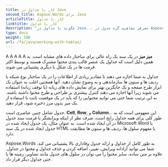 ```yaml
---
title: کار با جداول در Java
second_title: Aspose.Words برای Java
articleTitle: کار با جداول
linktitle: کار با جداول
description: "چگونه با جداول در Java... معرفی مفاهیم گره جدول در Aspose.Words برای Java..."
type: docs
weight: 190
url: /fa/java/working-with-tables/
---
```


A A A A A **میز میز** در یک سند یک راه عالی برای ساختار داده های مشابه است. به همین دلیل است که جداول یک عنصر قالب بندی محتوا مشترک هستند و توسط اکثر فرمت ها در یک شکل یا دیگری پشتیبانی می شوند.

جداول به شما اجازه می دهند تا مقادیر زیادی از اطلاعات را در یک ساختار نوع شبکه با ردیف ها و ستون ها سازماندهی و به وضوح نشان دهید. آنها همچنین اغلب به عنوان یک ابزار طرح صفحه و یک جایگزین بهتر برای نمایش داده های زبانه (با توقف زبانه) استفاده می شوند زیرا آنها اجازه می دهند کنترل بیشتری بر طراحی و طرح محتوا داشته باشند. به این ترتیب شما حتی می توانید محتوایی را که باید در یک موقعیت ثابت با استفاده از یک میز بدون مرز ذخیره شود، قرار دهید.

جدول شامل چنین عناصری است. **Cell**, **Row**, و **Column**... این مفهومی است که به طور کلی برای همه جداول رایج است، صرف نظر از اینکه ویرایشگر یا فرمت سند جدول در آن ایجاد شده است. به عنوان مثال، یک جدول ایجاد شده در Microsoft Word یا جدول ایجاد شده در یک سند HTML با مفهوم سلول ها، ردیف ها و ستون ها مطابقت دارد.

Aspose.Words به طور کامل از جداول و ارائه جدول وفاداری بالا پشتیبانی می کند. شما می توانید آزادانه ویرایش، تغییر، اضافه کردن و حذف جداول و محتوا در جداول. علاوه بر متن ساده، سایر محتوا را می توان در سلول های جدول مانند تصاویر، زمینه ها یا حتی جداول دیگر قرار داد.